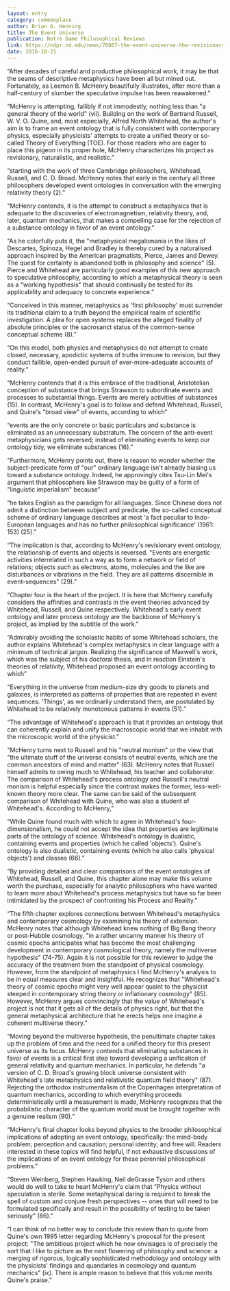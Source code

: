 ```yaml
---
layout: entry
category: commonplace
author: Brian G. Henning
title: The Event Universe
publication: Notre Dame Philosophical Reviews
link: https://ndpr.nd.edu/news/70867-the-event-universe-the-revisionary-metaphysics-of-alfred-north-whitehead/
date: 2016-10-21
---
```


“After decades of careful and productive philosophical work, it may be that the seams of descriptive metaphysics have been all but mined out. Fortunately, as Leemon B. McHenry beautifully illustrates, after more than a half-century of slumber the speculative impulse has been reawakened.”

“McHenry is attempting, fallibly if not immodestly, nothing less than "a general theory of the world" (vii). Building on the work of Bertrand Russell, W. V. O. Quine, and, most especially, Alfred North Whitehead, the author's aim is to frame an event ontology that is fully consistent with contemporary physics, especially physicists' attempts to create a unified theory or so-called Theory of Everything (TOE). For those readers who are eager to place this pigeon in its proper hole, McHenry characterizes his project as revisionary, naturalistic, and realistic.”

“starting with the work of three Cambridge philosophers, Whitehead, Russell, and C. D. Broad. McHenry notes that early in the century all three philosophers developed event ontologies in conversation with the emerging relativity theory (2).”

“McHenry contends, it is the attempt to construct a metaphysics that is adequate to the discoveries of electromagnetism, relativity theory, and, later, quantum mechanics, that makes a compelling case for the rejection of a substance ontology in favor of an event ontology.”

“As he colorfully puts it, the "metaphysical megalomania in the likes of Descartes, Spinoza, Hegel and Bradley is thereby cured by a naturalised approach inspired by the American pragmatists, Pierce, James and Dewey. The quest for certainty is abandoned both in philosophy and science" (5). Pierce and Whitehead are particularly good examples of this new approach to speculative philosophy, according to which a metaphysical theory is seen as a "working hypothesis" that should continually be tested for its applicability and adequacy to concrete experience.”

“Conceived in this manner, metaphysics as 'first philosophy' must surrender its traditional claim to a truth beyond the empirical realm of scientific investigation. A plea for open systems replaces the alleged finality of absolute principles or the sacrosanct status of the common-sense conceptual scheme (8).”

“On this model, both physics and metaphysics do not attempt to create closed, necessary, apodictic systems of truths immune to revision, but they conduct fallible, open-ended pursuit of ever-more-adequate accounts of reality.”

“McHenry contends that it is this embrace of the traditional, Aristotelian conception of substance that brings Strawson to subordinate events and processes to substantial things. Events are merely activities of substances (15). In contrast, McHenry's goal is to follow and defend Whitehead, Russell, and Quine's "broad view" of events, according to which”

“events are the only concrete or basic particulars and substance is eliminated as an unnecessary substratum. The concern of the anti-event metaphysicians gets reversed; instead of eliminating events to keep our ontology tidy, we eliminate substances (16).”

“Furthermore, McHenry points out, there is reason to wonder whether the subject-predicate form of "our" ordinary language isn't already biasing us toward a substance ontology. Indeed, he approvingly cites Tsu-Lin Mei's argument that philosophers like Strawson may be guilty of a form of "linguistic imperialism" because”

“he takes English as the paradigm for all languages. Since Chinese does not admit a distinction between subject and predicate, the so-called conceptual scheme of ordinary language describes at most 'a fact peculiar to Indo-European languages and has no further philosophical significance' (1961: 153) (25).”

“The implication is that, according to McHenry's revisionary event ontology, the relationship of events and objects is reversed. "Events are energetic activities interrelated in such a way as to form a network or field of relations; objects such as electrons, atoms, molecules and the like are disturbances or vibrations in the field. They are all patterns discernible in event-sequences" (29).”

“Chapter four is the heart of the project. It is here that McHenry carefully considers the affinities and contrasts in the event theories advanced by Whitehead, Russell, and Quine respectively. Whitehead's early event ontology and later process ontology are the backbone of McHenry's project, as implied by the subtitle of the work.”

“Admirably avoiding the scholastic habits of some Whitehead scholars, the author explains Whitehead's complex metaphysics in clear language with a minimum of technical jargon. Realizing the significance of Maxwell's work, which was the subject of his doctoral thesis, and in reaction Einstein's theories of relativity, Whitehead proposed an event ontology according to which”

“Everything in the universe from medium-size dry goods to planets and galaxies, is interpreted as patterns of properties that are repeated in event sequences. 'Things', as we ordinarily understand them, are postulated by Whitehead to be relatively monotonous patterns in events (51).”

“The advantage of Whitehead's approach is that it provides an ontology that can coherently explain and unify the macroscopic world that we inhabit with the microscopic world of the physicist.”

“McHenry turns next to Russell and his "neutral monism" or the view that "the ultimate stuff of the universe consists of neutral events, which are the common ancestors of mind and matter" (63). McHenry notes that Russell himself admits to owing much to Whitehead, his teacher and collaborator. The comparison of Whitehead's process ontology and Russell's neutral monism is helpful especially since the contrast makes the former, less-well-known theory more clear. The same can be said of the subsequent comparison of Whitehead with Quine, who was also a student of Whitehead's. According to McHenry,”

“While Quine found much with which to agree in Whitehead's four-dimensionalism, he could not accept the idea that properties are legitimate parts of the ontology of science. Whitehead's ontology is dualistic, containing events and properties (which he called 'objects'). Quine's ontology is also dualistic, containing events (which he also calls 'physical objects') and classes (66).”

“By providing detailed and clear comparisons of the event ontologies of Whitehead, Russell, and Quine, this chapter alone may make this volume worth the purchase, especially for analytic philosophers who have wanted to learn more about Whitehead's process metaphysics but have so far been intimidated by the prospect of confronting his Process and Reality.”

“The fifth chapter explores connections between Whitehead's metaphysics and contemporary cosmology by examining his theory of extension. McHenry notes that although Whitehead knew nothing of Big Bang theory or post-Hubble cosmology, "in a rather uncanny manner his theory of cosmic epochs anticipates what has become the most challenging development in contemporary cosmological theory, namely the multiverse hypothesis" (74-75). Again it is not possible for this reviewer to judge the accuracy of the treatment from the standpoint of physical cosmology. However, from the standpoint of metaphysics I find McHenry's analysis to be in equal measures clear and insightful. He recognizes that "Whitehead's theory of cosmic epochs might very well appear quaint to the physicist steeped in contemporary string theory or inflationary cosmology" (85). However, McHenry argues convincingly that the value of Whitehead's project is not that it gets all of the details of physics right, but that the general metaphysical architecture that he erects helps one imagine a coherent multiverse theory.”

“Moving beyond the multiverse hypothesis, the penultimate chapter takes up the problem of time and the need for a unified theory for this present universe as its focus. McHenry contends that eliminating substances in favor of events is a critical first step toward developing a unification of general relativity and quantum mechanics. In particular, he defends "a version of C. D. Broad's growing block universe consistent with Whitehead's late metaphysics and relativistic quantum field theory" (87). Rejecting the orthodox instrumentalism of the Copenhagen interpretation of quantum mechanics, according to which everything proceeds deterministically until a measurement is made, McHenry recognizes that the probabilistic character of the quantum world must be brought together with a genuine realism (90).”

“McHenry's final chapter looks beyond physics to the broader philosophical implications of adopting an event ontology, specifically: the mind-body problem; perception and causation; personal identity; and free will. Readers interested in these topics will find helpful, if not exhaustive discussions of the implications of an event ontology for these perennial philosophical problems.”

“Steven Weinberg, Stephen Hawking, Neil deGrasse Tyson and others would do well to take to heart McHenry's claim that "Physics without speculation is sterile. Some metaphysical daring is required to break the spell of custom and conjure fresh perspectives -- ones that will need to be formulated specifically and result in the possibility of testing to be taken seriously" (86).”

“I can think of no better way to conclude this review than to quote from Quine's own 1995 letter regarding McHenry's proposal for the present project: "The ambitious project which he now envisages is of precisely the sort that I like to picture as the next flowering of philosophy and science: a merging of rigorous, logically sophisticated methodology and ontology with the physicists' findings and quandaries in cosmology and quantum mechanics" (ix). There is ample reason to believe that this volume merits Quine's praise.”


